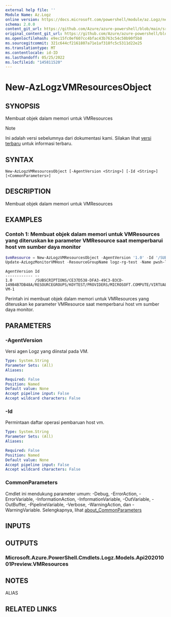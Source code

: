 ```yaml
---
external help file: ''
Module Name: Az.Logz
online version: https://docs.microsoft.com/powershell/module/az.Logz/new-AzLogzVMResourcesObject
schema: 2.0.0
content_git_url: https://github.com/Azure/azure-powershell/blob/main/src/Logz/help/New-AzLogzVMResourcesObject.md
original_content_git_url: https://github.com/Azure/azure-powershell/blob/main/src/Logz/help/New-AzLogzVMResourcesObject.md
ms.openlocfilehash: e9ec15fc0ef607cc4bfac43b763c54c50b90f5b8
ms.sourcegitcommit: 321c644cf2161807a71e1af318fc5c5311d22e25
ms.translationtype: MT
ms.contentlocale: id-ID
ms.lasthandoff: 05/25/2022
ms.locfileid: "145811520"
---
```

# New-AzLogzVMResourcesObject

## SYNOPSIS
Membuat objek dalam memori untuk VMResources

> [!NOTE]
>Ini adalah versi sebelumnya dari dokumentasi kami. Silakan lihat [versi terbaru](/powershell/module/az.logz/new-azlogzvmresourcesobject) untuk informasi terbaru.

## SYNTAX

```
New-AzLogzVMResourcesObject [-AgentVersion <String>] [-Id <String>] [<CommonParameters>]
```

## DESCRIPTION
Membuat objek dalam memori untuk VMResources

## EXAMPLES

### Contoh 1: Membuat objek dalam memori untuk VMResources yang diteruskan ke parameter VMResource saat memperbarui host vm sumber daya monitor
```powershell
$vmResource = New-AzLogzVMResourcesObject -AgentVersion '1.0' -Id '/SUBSCRIPTIONS/CE37D538-DFA3-49C3-B3CD-149B4B7DB48A/RESOURCEGROUPS/KOYTEST/PROVIDERS/MICROSOFT.COMPUTE/VIRTUALMACHINES/TEST-VM-1'
Update-AzLogzMonitorVMHost -ResourceGroupName logz-rg-test -Name pwsh-logz04 -State 'Install' -VMResource $vmResource
```

```output
AgentVersion Id
------------ --
1.0          /SUBSCRIPTIONS/CE37D538-DFA3-49C3-B3CD-149B4B7DB48A/RESOURCEGROUPS/KOYTEST/PROVIDERS/MICROSOFT.COMPUTE/VIRTUALMACHINES/TEST-VM-1
```

Perintah ini membuat objek dalam memori untuk VMResources yang diteruskan ke parameter VMResource saat memperbarui host vm sumber daya monitor.

## PARAMETERS

### -AgentVersion
Versi agen Logz yang diinstal pada VM.

```yaml
Type: System.String
Parameter Sets: (All)
Aliases:

Required: False
Position: Named
Default value: None
Accept pipeline input: False
Accept wildcard characters: False
```

### -Id
Permintaan daftar operasi pembaruan host vm.

```yaml
Type: System.String
Parameter Sets: (All)
Aliases:

Required: False
Position: Named
Default value: None
Accept pipeline input: False
Accept wildcard characters: False
```

### CommonParameters
Cmdlet ini mendukung parameter umum: -Debug, -ErrorAction, -ErrorVariable, -InformationAction, -InformationVariable, -OutVariable, -OutBuffer, -PipelineVariable, -Verbose, -WarningAction, dan -WarningVariable. Selengkapnya, lihat [about_CommonParameters](http://go.microsoft.com/fwlink/?LinkID=113216)

## INPUTS

## OUTPUTS

### Microsoft.Azure.PowerShell.Cmdlets.Logz.Models.Api20201001Preview.VMResources

## NOTES

ALIAS

## RELATED LINKS

